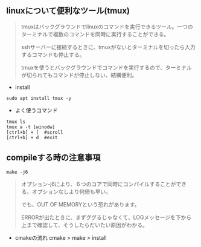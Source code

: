## linuxについて便利なツール(tmux)

>tmuxはバックグラウンドでlinuxのコマンドを実行できるツール。一つのターミナルで複数のコマンドを同時に実行することができる。
>
>sshサーバーに接続するときに、tmuxがないとターミナルを切ったら入力するコマンドも停止する。
>
>tmuxを使うとバックグラウンドでコマンドを実行するので、ターミナルが切られてもコマンドが停止しない、結構便利。
>
* install
```
sudo apt install tmux -y
```

* よく使うコマンド
```
tmux ls
tmux a -t [winodw]
[ctrl+b] + [  #scroll
[ctrl+b] + d  #exit
```

## compileする時の注意事項

```make -j6```
>オプション-j6により、６つのコアで同時にコンパイルすることができる。オプションなしより何倍も早い。
>
>でも、OUT OF MEMORYという恐れがあります。
>
>ERRORが出たときに、まずググるじゃなくて、LOGメッセージを下から上まで確認して、そうしたらだいたい原因がわかる。
>
* cmakeの流れ cmake > make > install
